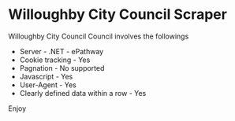 # Willoughby City Council Scraper

Willoughby City Council Council involves the followings
* Server - .NET - ePathway
* Cookie tracking - Yes
* Pagnation - No supported
* Javascript - Yes
* User-Agent - Yes
* Clearly defined data within a row - Yes


Enjoy
